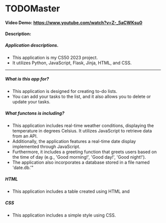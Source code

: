 # TODOMaster
#### Video Demo: https://www.youtube.com/watch?v=Z-_5aCWKsu0

#### Description:

##### Application descriptions.
- This application is my CS50 2023 project.
- It utilizes Python, JavaScript, Flask, Jinja, HTML, and CSS.

------
##### What is this app for?
- This application is designed for creating to-do lists.
- You can add your tasks to the list, and it also allows you to delete or update your tasks.
##### What functons is including?
- This application includes real-time weather conditions, displaying the temperature in degrees Celsius. It utilizes JavaScript to retrieve data from an API.
- Additionally, the application features a real-time date display implemented through JavaScript.
- Furthermore, it includes a greeting function that greets users based on the time of day (e.g., 'Good morning!', 'Good day!', 'Good night!').
- The application also incorporates a database stored in a file named 'date.db.'"

##### HTML
- This application includes a table created using HTML and 

##### CSS
- This application includes a simple style using CSS.





